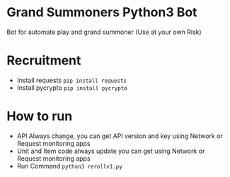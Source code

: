 # Grand Summoners Python3 Bot
Bot for automate play and grand summoner (Use at your own Risk)

# Recruitment
- Install requests
``` pip install requests ```
- Install pycrypto
``` pip install pycrypto ```

# How to run
- API Always change, you can get API version and key using Network or Request monitoring apps
- Unit and Item code always update you can get using Network or Request monitoring apps
- Run Command
``` python3 rerollv1.py ```